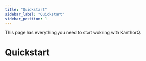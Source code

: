 ```yaml
---
title: "Quickstart"
sidebar_label: "Quickstart"
sidebar_position: 1
---
```


This page has everything you need to start wokring with KanthorQ.

# Quickstart
